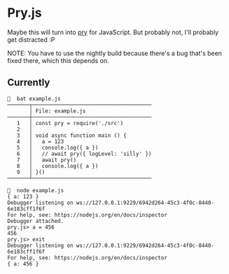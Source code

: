 Pry.js
======

Maybe this will turn into [pry](https://pryrepl.org) for JavaScript.
But probably not, I'll probably get distracted :P

NOTE: You have to use the nightly build because there's a bug that's been fixed
there, which this depends on.

Currently
---------

```
🐠  bat example.js
───────┬──────────────────────────────────────
       │ File: example.js
───────┼──────────────────────────────────────
   1   │ const pry = require('./src')
   2   │
   3   │ void async function main () {
   4   │   a = 123
   5   │   console.log({ a })
   6   │   // await pry({ logLevel: 'silly' })
   7   │   await pry()
   8   │   console.log({ a })
   9   │ }()
───────┴──────────────────────────────────────

🐠  node example.js
{ a: 123 }
Debugger listening on ws://127.0.0.1:9229/6942d264-45c3-4f0c-8440-6e183cff1f6f
For help, see: https://nodejs.org/en/docs/inspector
Debugger attached.
pry.js> a = 456
456
pry.js> exit
Debugger listening on ws://127.0.0.1:9229/6942d264-45c3-4f0c-8440-6e183cff1f6f
For help, see: https://nodejs.org/en/docs/inspector
{ a: 456 }
```

